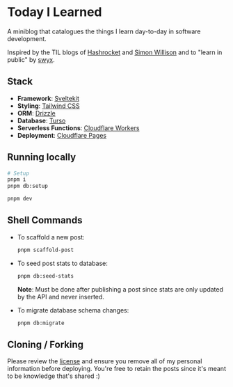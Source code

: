# Today I Learned
A miniblog that catalogues the things I learn day-to-day in software development. 

Inspired by the TIL blogs of [Hashrocket](https://til.hashrocket.com/) and [Simon Willison](https://til.simonwillison.net/) and to "learn in public" by [swyx](https://www.swyx.io/learn-in-public).

## Stack
- **Framework**: [Sveltekit](https://kit.svelte.dev)
- **Styling**: [Tailwind CSS](https://tailwindcss.com)
- **ORM**: [Drizzle](https://orm.drizzle.team/)
- **Database**: [Turso](https://turso.tech)
- **Serverless Functions**: [Cloudflare Workers](https://workers.cloudflare.com)
- **Deployment**: [Cloudflare Pages](https://pages.cloudflare.com)


## Running locally

```bash
# Setup
pnpm i
pnpm db:setup

pnpm dev
```

## Shell Commands
- To scaffold a new post:
  ```bash
  pnpm scaffold-post
  ```

- To seed post stats to database:
  ```bash
  pnpm db:seed-stats
  ```
  **Note**: Must be done after publishing a post since stats are only updated by the API and never inserted.

- To migrate database schema changes:
  ```bash
  pnpm db:migrate
  ```

## Cloning / Forking
Please review the [license](https://github.com/PaintingWithCode/til/blob/main/LICENSE.txt) and ensure you remove all of my personal information before deploying. You're free to retain the posts since it's meant to be knowledge that's shared :)

